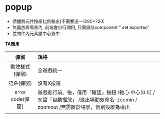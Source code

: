 # popup

* 請儘將元件按原比例輸出\(不需要逐一1280\*720\)
* 無需放置場景內, 前端會自行調用, 只需設該component " set exported"
* 並物件內元素請中心置中

**TA應用**

| 彈窗 | 規格 |
| :---: | :--- |
| 動效樣式\(彈窗\) | 全遊戲統一 |
| 語系\(彈窗\) | 沒有X按鈕 |
| error code\(彈窗\) | 遊戲進行前、後，僅用「確認」按鈕 /軸心:中心\(0.5\) /勿設「自動播放」 /進出場動效命名: zoomin / zoomout /無需置於場景，個別設置為導出 |
|  |  |



